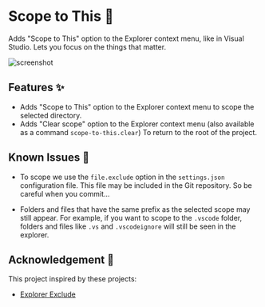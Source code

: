 # Scope to This 🎯

Adds "Scope to This" option to the Explorer context menu, like in Visual Studio. Lets you focus on the things that matter.

![screenshot](https://raw.githubusercontent.com/rhalaly/scope-to-this-vscode/master/resources/demo.gif)

## Features ✨
* Adds "Scope to This" option to the Explorer context menu to scope the selected directory.
* Adds "Clear scope" option to the Explorer context menu (also available as a command `scope-to-this.clear`) To return to the root of the project.

## Known Issues 🐛

* To scope we use the `file.exclude` option in the `settings.json` configuration file. This file may be included in the Git repository. So be careful when you commit...

* Folders and files that have the same prefix as the selected scope may still appear. For example, if you want to scope to the `.vscode` folder, folders and files like `.vs` and `.vscodeignore` will still be seen in the explorer. 

## Acknowledgement 🙏
This project inspired by these projects:
* [Explorer Exclude](https://github.com/redvanworkshop/explorer-exclude-vscode-extension)